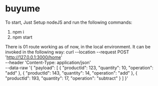 # buyume


To start, Just Setup nodeJS and run the following commands:
1. npm i
2. npm start

There is 01 route working as of now, in the local environment.
It can be invoked in the following way:
curl --location --request POST 'http://127.0.0.1:3000/home' \
--header 'Content-Type: application/json' \
--data-raw '{
    "payload": [
        {
            "productId": 123,
            "quantity": 10,
            "operation": "add"
        },
        {
            "productId": 143,
            "quantity": 14,
            "operation": "add"
        },
        {
            "productId": 193,
            "quantity": 17,
            "operation": "subtract"
        }
    ]
}'
